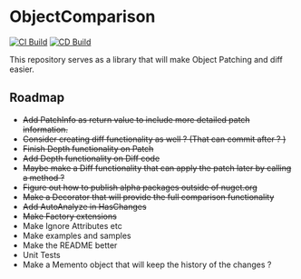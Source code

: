 # ObjectComparison
[![CI Build](https://github.com/NickPolyder/ObjectComparison/actions/workflows/CI.yml/badge.svg)](https://github.com/NickPolyder/ObjectComparison/actions/workflows/CI.yml)
[![CD Build](https://github.com/NickPolyder/ObjectComparison/actions/workflows/CD.yml/badge.svg)](https://github.com/NickPolyder/ObjectComparison/actions/workflows/CD.yml)

This repository serves as a library that will make Object Patching and diff easier.


## Roadmap

- ~~Add PatchInfo as return value to include more detailed patch information.~~
- ~~Consider creating diff functionality as well ? (That can commit after ? )~~
- ~~Finish Depth functionality on Patch~~
- ~~Add Depth functionality on Diff code~~
- ~~Maybe make a Diff functionality that can apply the patch later by calling a method ?~~ 
- ~~Figure out how to publish alpha packages outside of nuget.org~~
- ~~Make a Decorator that will provide the full comparison functionality~~
- ~~Add AutoAnalyze in HasChanges~~
- ~~Make Factory extensions~~
- Make Ignore Attributes etc
- Make examples and samples 
- Make the README better
- Unit Tests
- Make a Memento object that will keep the history of the changes ? 


